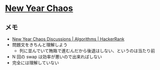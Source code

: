 # [New Year Chaos](https://www.hackerrank.com/challenges/new-year-chaos/problem?h_l=interview&playlist_slugs%5B%5D=interview-preparation-kit&playlist_slugs%5B%5D=arrays&h_r=next-challenge&h_v=zen&h_r=next-challenge&h_v=zen)

## メモ

- [New Year Chaos Discussions | Algorithms | HackerRank](https://www.hackerrank.com/challenges/new-year-chaos/forum/comments/143969)
- 問題文をきちんと理解しよう
  - 列に並んでいて賄賂で進むんだから後退はしない、というのは当たり前
- N 回の swap は効率が悪いので出来ればしない
- 完全には理解していない

